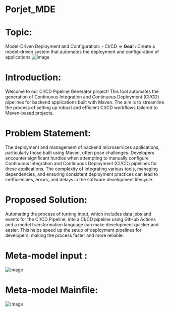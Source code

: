 # Porjet_MDE
# Topic:
  Model-Driven Deployment and Configuration:	- CI/CD
=> **Goal :** Create a model-driven system that automates the deployment and configuration of applications
![image](https://github.com/DEVhaitam/Porjet_MDE/assets/87667785/8fcf2eca-f60c-4ba3-81cb-9259a2b13115)
# Introduction:
Welcome to our CI/CD Pipeline Generator project! This tool automates the generation of Continuous Integration and Continuous Deployment (CI/CD) pipelines for backend applications built with Maven. The aim is to streamline the process of setting up robust and efficient CI/CD workflows tailored to Maven-based projects.
# Problem Statement:
The deployment and management of backend microservices applications, particularly those built using Maven, often pose challenges. Developers encounter significant hurdles when attempting to manually configure Continuous Integration and Continuous Deployment (CI/CD) pipelines for these applications. The complexity of integrating various tools, managing dependencies, and ensuring consistent deployment practices can lead to inefficiencies, errors, and delays in the software development lifecycle.
# Proposed Solution:
Automating the process of turning input, which includes data jobs and events for the CI/CD Pipeline, into a CI/CD pipeline using GitHub Actions and a model transformation language can make development quicker and easier. This helps speed up the setup of deployment pipelines for developers, making the process faster and more reliable.

# Meta-model input : 
![image](https://github.com/DEVhaitam/Porjet_MDE/assets/87667785/8fcf2eca-f60c-4ba3-81cb-9259a2b13115)

# Meta-model Mainfile:
![image](https://github.com/DEVhaitam/Porjet_MDE/assets/87667785/8fcf2eca-f60c-4ba3-81cb-9259a2b13115)
